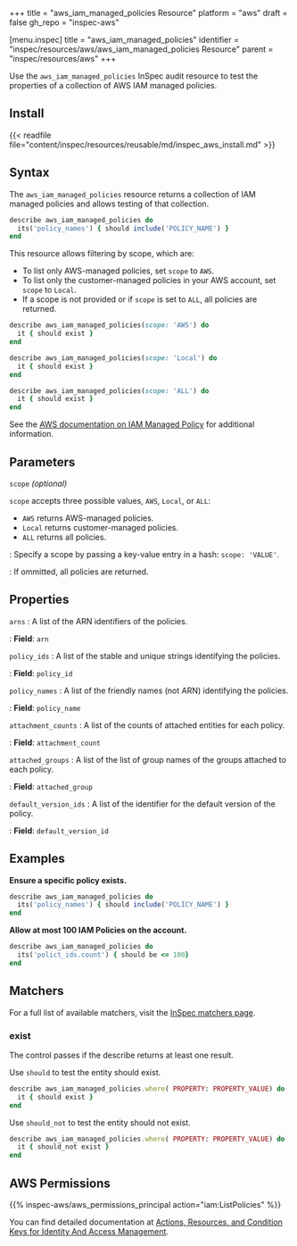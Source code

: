 +++
title = "aws_iam_managed_policies Resource"
platform = "aws"
draft = false
gh_repo = "inspec-aws"

[menu.inspec]
title = "aws_iam_managed_policies"
identifier = "inspec/resources/aws/aws_iam_managed_policies Resource"
parent = "inspec/resources/aws"
+++

Use the `aws_iam_managed_policies` InSpec audit resource to test the properties of a collection of AWS IAM managed policies.

## Install

{{< readfile file="content/inspec/resources/reusable/md/inspec_aws_install.md" >}}

## Syntax

The `aws_iam_managed_policies` resource returns a collection of IAM managed policies and allows testing of that collection.

```ruby
describe aws_iam_managed_policies do
  its('policy_names') { should include('POLICY_NAME') }
end
```

This resource allows filtering by scope, which are:

- To list only AWS-managed policies, set `scope` to `AWS`.
- To list only the customer-managed policies in your AWS account, set `scope` to `Local`.
- If a scope is not provided or if `scope` is set to `ALL`, all policies are returned.

```ruby
describe aws_iam_managed_policies(scope: 'AWS') do
  it { should exist }
end
```

```ruby
describe aws_iam_managed_policies(scope: 'Local') do
  it { should exist }
end
```

```ruby
describe aws_iam_managed_policies(scope: 'ALL') do
  it { should exist }
end
```

See the [AWS documentation on IAM Managed Policy](https://docs.aws.amazon.com/AWSCloudFormation/latest/UserGuide/aws-resource-iam-managedpolicy.html) for additional information.

## Parameters

`scope` _(optional)_

`scope` accepts three possible values, `AWS`, `Local`, or `ALL`:

- `AWS` returns AWS-managed policies.
- `Local` returns customer-managed policies.
- `ALL` returns all policies.

: Specify a scope by passing a key-value entry in a hash: `scope: 'VALUE'`.

: If ommitted, all policies are returned.

## Properties

`arns`
: A list of the ARN identifiers of the policies.

: **Field**: `arn`

`policy_ids`
: A list of the stable and unique strings identifying the policies.

: **Field**: `policy_id`

`policy_names`
: A list of the friendly names (not ARN) identifying the policies.

: **Field**: `policy_name`

`attachment_counts`
: A list of the counts of attached entities for each policy.

: **Field**: `attachment_count`

`attached_groups`
: A list of the list of group names of the groups attached to each policy.

: **Field**: `attached_group`

`default_version_ids`
: A list of the identifier for the default version of the policy.

: **Field**: `default_version_id`

## Examples

**Ensure a specific policy exists.**

```ruby
describe aws_iam_managed_policies do
  its('policy_names') { should include('POLICY_NAME') }
end
```

**Allow at most 100 IAM Policies on the account.**

```ruby
describe aws_iam_managed_policies do
  its('polict_ids.count') { should be <= 100}
end
```

## Matchers

For a full list of available matchers, visit the [InSpec matchers page](https://www.inspec.io/docs/reference/matchers/).

### exist

The control passes if the describe returns at least one result.

Use `should` to test the entity should exist.

```ruby
describe aws_iam_managed_policies.where( PROPERTY: PROPERTY_VALUE) do
  it { should exist }
end
```

Use `should_not` to test the entity should not exist.

```ruby
describe aws_iam_managed_policies.where( PROPERTY: PROPERTY_VALUE) do
  it { should_not exist }
end
```

## AWS Permissions

{{% inspec-aws/aws_permissions_principal action="iam:ListPolicies" %}}

You can find detailed documentation at [Actions, Resources, and Condition Keys for Identity And Access Management](https://docs.aws.amazon.com/IAM/latest/UserGuide/list_identityandaccessmanagement.html).
